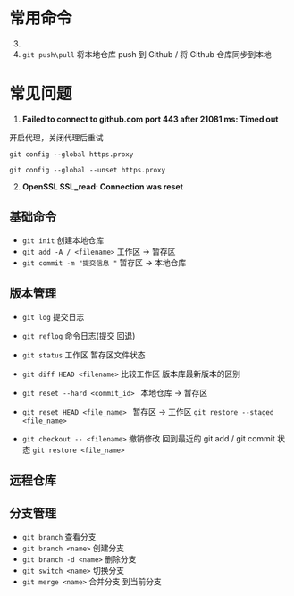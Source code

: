 # 常用命令

3. 
4. `git push\pull` 将本地仓库 push 到 Github / 将 Github 仓库同步到本地

# 常见问题
1.  **Failed to connect to github.com port 443 after 21081 ms: Timed out**

开启代理，关闭代理后重试

`git config --global https.proxy`

`git config --global --unset https.proxy`

2. **OpenSSL SSL_read: Connection was reset**

## 基础命令
- `git init` 创建本地仓库
- `git add -A / <filename>` 工作区 -> 暂存区
- `git commit -m "提交信息
"` 暂存区 -> 本地仓库
## 版本管理
- `git log` 提交日志
- `git reflog` 命令日志(提交 回退)
- `git status` 工作区 暂存区文件状态
- `git diff HEAD <filename>` 比较工作区 版本库最新版本的区别

- `git reset --hard <commit_id> ` 本地仓库 -> 暂存区
- `git reset HEAD <file_name> `  暂存区 -> 工作区 `git restore --staged <file_name>`
- `git checkout -- <filename>` 撤销修改 回到最近的 git add / git commit 状态  `git restore <file_name>`

## 远程仓库


## 分支管理
- `git branch` 查看分支
- `git branch <name>` 创建分支
- `git branch -d <name>` 删除分支
- `git switch <name>` 切换分支
- `git merge <name>` 合并分支<name> 到当前分支


